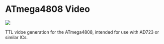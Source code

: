 # ATmega4808 Video

![](https://img.shields.io/github/license/rjhelms/atmega4808_video)

TTL vidoe generation for the ATmega4808, intended for use with AD723 or similar ICs.
